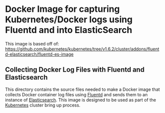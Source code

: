 # Docker Image for capturing Kubernetes/Docker logs using Fluentd and into ElasticSearch
This image is based off of:
https://github.com/kubernetes/kubernetes/tree/v1.6.2/cluster/addons/fluentd-elasticsearch/fluentd-es-image

## Collecting Docker Log Files with Fluentd and Elasticsearch
This directory contains the source files needed to make a Docker image
that collects Docker container log files using [Fluentd](http://www.fluentd.org/)
and sends them to an instance of [Elasticsearch](http://www.elasticsearch.org/).
This image is designed to be used as part of the [Kubernetes](https://github.com/kubernetes/kubernetes)
cluster bring up process.
